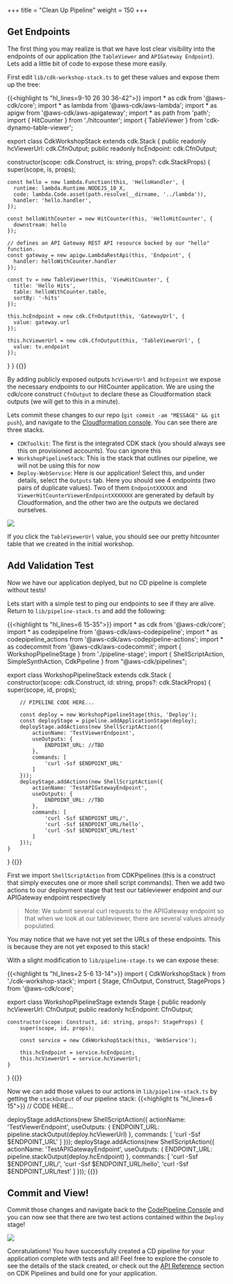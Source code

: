 +++
title = "Clean Up Pipeline"
weight = 150
+++

## Get Endpoints
The first thing you may realize is that we have lost clear visibility into the endpoints of our application (the `TableViewer` and `APIGateway Endpoint`). Lets add a little bit of code to expose these more easily.

First edit `lib/cdk-workshop-stack.ts` to get these values and expose them up the tree:

{{<highlight ts "hl_lines=9-10 26 30 36-42">}}
import * as cdk from '@aws-cdk/core';
import * as lambda from '@aws-cdk/aws-lambda';
import * as apigw from '@aws-cdk/aws-apigateway';
import * as path from 'path';
import { HitCounter } from './hitcounter';
import { TableViewer } from 'cdk-dynamo-table-viewer';

export class CdkWorkshopStack extends cdk.Stack {
  public readonly hcViewerUrl: cdk.CfnOutput;
  public readonly hcEndpoint: cdk.CfnOutput;
  
  constructor(scope: cdk.Construct, is: string, props?: cdk.StackProps) {
    super(scope, is, props);

    const hello = new lambda.Function(this, 'HelloHandler', {
      runtime: lambda.Runtime.NODEJS_10_X,
      code: lambda.Code.asset(path.resolve(__dirname, '../lambda')),
      handler: 'hello.handler',
    });

    const helloWithCounter = new HitCounter(this, 'HelloHitCounter', {
      downstream: hello
    });

    // defines an API Gateway REST API resource backed by our "hello" function.
    const gateway = new apigw.LambdaRestApi(this, 'Endpoint', {
      handler: helloWithCounter.handler
    });

    const tv = new TableViewer(this, 'ViewHitCounter', {
      title: 'Hello Hits',
      table: helloWithCounter.table,
      sortBy: '-hits'
    });

    this.hcEndpoint = new cdk.CfnOutput(this, 'GatewayUrl', {
      value: gateway.url
    });

    this.hcViewerUrl = new cdk.CfnOutput(this, 'TableViewerUrl', {
      value: tv.endpoint
    });
  }
}
{{</highlight>}}

By adding publicly exposed outputs `hcViewerUrl` and `hcEnpoint` we expose the necessary endpoints to our HitCounter application. We are using the cdk/core construct `CfnOutput` to declare these as Cloudformation stack outputs (we will get to this in a minute).

Lets commit these changes to our repo (`git commit -am "MESSAGE" && git push`), and navigate to the [Cloudformation console](). You can see there are three stacks. 
- `CDKToolkit`: The first is the integrated CDK stack (you should always see this on provisioned accounts). You can ignore this
- `WorkshopPipelineStack`: This is the stack that outlines our pipeline, we will not be using this for now
- `Deploy-WebService`: Here is our application! Select this, and under details, select the `Outputs` tab. Here you should see 4 endpoints (two pairs of duplicate values). Two of them `EndpointXXXXXX` and `ViewerHitCounterViewerEndpointXXXXXXX` are generated by default by Cloudformation, and the other two are the outputs we declared ourselves.

![](/images/stack-outputs.png)

If you click the `TableViewerUrl` value, you should see our pretty hitcounter table that we created in the initial workshop.

## Add Validation Test
Now we have our application deplyed, but no CD pipeline is complete without tests!

Lets start with a simple test to ping our endpoints to see if they are alive.
Return to `lib/pipeline-stack.ts` and add the following:

{{<highlight ts "hl_lines=6 15-35">}}
import * as cdk from '@aws-cdk/core';
import * as codepipeline from '@aws-cdk/aws-codepipeline';
import * as codepipeline_actions from '@aws-cdk/aws-codepipeline-actions';
import * as codecommit from '@aws-cdk/aws-codecommit';
import { WorkshopPipelineStage } from './pipeline-stage';
import { ShellScriptAction, SimpleSynthAction, CdkPipeline } from "@aws-cdk/pipelines";

export class WorkshopPipelineStack extends cdk.Stack {
    constructor(scope: cdk.Construct, id: string, props?: cdk.StackProps) {
        super(scope, id, props);

        // PIPELINE CODE HERE...

        const deploy = new WorkshopPipelineStage(this, 'Deploy');
        const deployStage = pipeline.addApplicationStage(deploy);
        deployStage.addActions(new ShellScriptAction({
            actionName: 'TestViewerEndpoint',
            useOutputs: {
                ENDPOINT_URL: //TBD
            },
            commands: [
                'curl -Ssf $ENDPOINT_URL'
            ]
        }));
        deployStage.addActions(new ShellScriptAction({
            actionName: 'TestAPIGatewayEndpoint',
            useOutputs: {
                ENDPOINT_URL: //TBD
            },
            commands: [
                'curl -Ssf $ENDPOINT_URL/',
                'curl -Ssf $ENDPOINT_URL/hello',
                'curl -Ssf $ENDPOINT_URL/test'
            ]
        }));
    }
}
{{</highlight>}}

First we import `ShellScriptAction` from CDKPipelines (this is a construct that simply executes one or more shell script commands). Then we add two actions to our deployment stage that test our tableviewer endpoint and our APIGateway endpoint respectively

> Note: We submit several curl requests to the APIGateway endpoint so that when we look at our tableviewer, there are several values already populated.

You may notice that we have not yet set the URLs of these endpoints. This is because they are not yet exposed to this stack!

With a slight modification to `lib/pipeline-stage.ts` we can expose these:

{{<highlight ts "hl_lines=2 5-6 13-14">}}
import { CdkWorkshopStack } from './cdk-workshop-stack';
import { Stage, CfnOutput, Construct, StageProps } from '@aws-cdk/core';

export class WorkshopPipelineStage extends Stage {
    public readonly hcViewerUrl: CfnOutput; 
    public readonly hcEndpoint: CfnOutput; 

    constructor(scope: Construct, id: string, props?: StageProps) {
        super(scope, id, props);

        const service = new CdkWorkshopStack(this, 'WebService');

        this.hcEndpoint = service.hcEndpoint;
        this.hcViewerUrl = service.hcViewerUrl;
    }
}
{{</highlight>}}

Now we can add those values to our actions in `lib/pipeline-stack.ts` by getting the `stackOutput` of our pipeline stack:
{{<highlight ts "hl_lines=6 15">}}
// CODE HERE...

deployStage.addActions(new ShellScriptAction({
    actionName: 'TestViewerEndpoint',
    useOutputs: {
        ENDPOINT_URL: pipeline.stackOutput(deploy.hcViewerUrl)
    },
    commands: [
        'curl -Ssf $ENDPOINT_URL'
    ]
}));
deployStage.addActions(new ShellScriptAction({
    actionName: 'TestAPIGatewayEndpoint',
    useOutputs: {
        ENDPOINT_URL: pipeline.stackOutput(deploy.hcEndpoint)
    },
    commands: [
        'curl -Ssf $ENDPOINT_URL/',
        'curl -Ssf $ENDPOINT_URL/hello',
        'curl -Ssf $ENDPOINT_URL/test'
    ]
}));
{{</highlight>}}

## Commit and View!
Commit those changes and navigate back to the [CodePipeline Console]() and you can now see that there are two test actions contained within the `Deploy` stage!

![](/images/pipeline-tests.png)

Conratulations! You have successfully created a CD pipeline for your application complete with tests and all! Feel free to explore the console to see the details of the stack created, or check out the [API Reference]() section on CDK Pipelines and build one for your application.